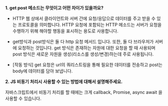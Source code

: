 
**1. get post 메소드는 무엇이고 어떤 차이가 있을까요?**

 + HTTP 
 웹 상에서 클라이언트와 서버 간에 요청/응답으로 데이터를 주고 받을 수 있는 프로토콜을 의미합니다. 
 HTTP 요청에 포함되는 HTTP 메소드는 서버가 요청을 수행하기 위해 해야할 행동을 표시하는 용도로 사용합니다.

+ get방식과 post방식은 둘 다 http 요청 메서드 입니다. 
또한, 둘 다 브라우저가 서버에 요청하는 것입니다. 
get 방식은 존재하는 자원에 대한 요청을 할 때 사용되며 post 방식은 새로운 자원을 생성(리소스를 생성/변경)하는데 주로 사용됩니다. 

+ [작동 방식]
get 요청은 url의 쿼리스트링을 통해 필요한 데이터를 전송하고 post는 body에 데이터를 담아 보냅니다.


**2. JS 비동기 처리시 사용할 수 있는 방법에 대해서 설명해주세요.** 
 
자바스크립트에서 비동기 처리를 할 때에는 크게 callback, Promise, async await 을 사용할 수 있습니다. 
